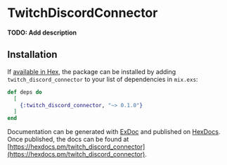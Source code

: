 # TwitchDiscordConnector

**TODO: Add description**

## Installation

If [available in Hex](https://hex.pm/docs/publish), the package can be installed
by adding `twitch_discord_connector` to your list of dependencies in `mix.exs`:

```elixir
def deps do
  [
    {:twitch_discord_connector, "~> 0.1.0"}
  ]
end
```

Documentation can be generated with [ExDoc](https://github.com/elixir-lang/ex_doc)
and published on [HexDocs](https://hexdocs.pm). Once published, the docs can
be found at [https://hexdocs.pm/twitch_discord_connector](https://hexdocs.pm/twitch_discord_connector).

